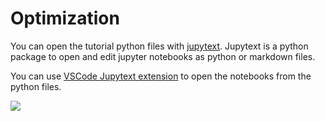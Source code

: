 # Optimization

You can open the tutorial python files with [jupytext](https://jupytext.readthedocs.io/en/latest/).
Jupytext is a python package to open and edit jupyter notebooks as python or markdown files.

You can use [VSCode Jupytext extension](https://marketplace.visualstudio.com/items?itemName=congyiwu.vscode-jupytext) to open the notebooks from the python files.

<img src=https://raw.githubusercontent.com/notebookPowerTools/vscode-jupytext/main/images/main.gif>
